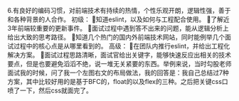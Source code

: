 6.有良好的编码习惯，对前端技术有持续的热情，个性乐观开朗，逻辑性强，善于和各种背景的人合作。 
初级：
知道eslint，以及如何与工程配合使用。
了解近3年前端较重要的更新事件。
面试过程中遇到答不出来的问题，能从逻辑分析上给出大致的思考路径。
知道几个热门的国内外前端技术网站，同时能例举几个面试过程中的核心点是从哪里看到的。
高级：
在团队内推行eslint，并给出工程化解决方案。
面试过程思路清晰，面试官给出关键字，能够快速反应出相关的技术要点，但是也要避免滔滔不绝，说一堆无关紧要的东西。举例来说，当时勾股老师面试我的时候，问了我一个左图右文的布局做法，我的回答是：我自己总结过7种方案，其中比较好用的是基于BFC的，float的以及flex的三种。之后把关键css口喷了一下，然后css就面完了。